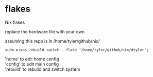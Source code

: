 # flakes
Nix flakes

replace the hardware file with your own

assuming this repo is in /home/tyler/github/nix/

```
sudo nixos-rebuild switch --flake '/home/tyler/github/nix/#tyler';
```

'home' to edit home config  
'config' to edit main config  
'rebuild' to rebuild and switch system  